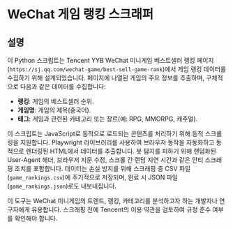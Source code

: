 # WeChat 게임 랭킹 스크래퍼

## 설명

이 Python 스크립트는 Tencent YYB WeChat 미니게임 베스트셀러 랭킹 페이지(`https://sj.qq.com/wechat-game/best-sell-game-rank`)에서 게임 랭킹 데이터를 수집하기 위해 설계되었습니다. 페이지에 나열된 게임의 주요 정보를 추출하며, 구체적으로 다음과 같은 데이터를 수집합니다:

- **랭킹**: 게임의 베스트셀러 순위.
- **게임명**: 게임의 제목(중국어).
- **태그**: 게임과 관련된 카테고리 또는 장르(예: RPG, MMORPG, 캐주얼).

이 스크립트는 JavaScript로 동적으로 로드되는 콘텐츠를 처리하기 위해 동적 스크롤링을 지원합니다. Playwright 라이브러리를 사용하여 브라우저 동작을 자동화하고 동적으로 렌더링된 HTML에서 데이터를 추출합니다. 봇 탐지를 피하기 위해 랜덤화된 User-Agent 헤더, 브라우저 지문 수정, 스크롤 간 랜덤 지연 시간과 같은 안티 스크래핑 조치를 포함합니다. 데이터는 손실 방지를 위해 스크래핑 중 CSV 파일(`game_rankings.csv`)에 주기적으로 저장되며, 완료 시 JSON 파일(`game_rankings.json`)로도 내보내집니다.

이 도구는 WeChat 미니게임의 트렌드, 랭킹, 카테고리를 분석하고자 하는 개발자나 연구자에게 유용합니다. 스크래핑 전에 Tencent의 이용 약관을 검토하여 규정 준수 여부를 확인해야 합니다.
